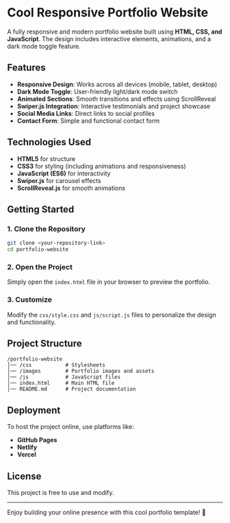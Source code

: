 # Cool Responsive Portfolio Website

A fully responsive and modern portfolio website built using **HTML, CSS, and JavaScript**. The design includes interactive elements, animations, and a dark mode toggle feature.

## Features
- **Responsive Design**: Works across all devices (mobile, tablet, desktop)
- **Dark Mode Toggle**: User-friendly light/dark mode switch
- **Animated Sections**: Smooth transitions and effects using ScrollReveal
- **Swiper.js Integration**: Interactive testimonials and project showcase
- **Social Media Links**: Direct links to social profiles
- **Contact Form**: Simple and functional contact form

## Technologies Used
- **HTML5** for structure
- **CSS3** for styling (including animations and responsiveness)
- **JavaScript (ES6)** for interactivity
- **Swiper.js** for carousel effects
- **ScrollReveal.js** for smooth animations

## Getting Started

### 1. Clone the Repository
```bash
git clone <your-repository-link>
cd portfolio-website
```

### 2. Open the Project
Simply open the `index.html` file in your browser to preview the portfolio.

### 3. Customize
Modify the `css/style.css` and `js/script.js` files to personalize the design and functionality.

## Project Structure
```
/portfolio-website
│── /css           # Stylesheets
│── /images        # Portfolio images and assets
│── /js            # JavaScript files
│── index.html     # Main HTML file
│── README.md      # Project documentation
```

## Deployment
To host the project online, use platforms like:
- **GitHub Pages**
- **Netlify**
- **Vercel**

## License
This project is free to use and modify.

---
Enjoy building your online presence with this cool portfolio template! 🚀
